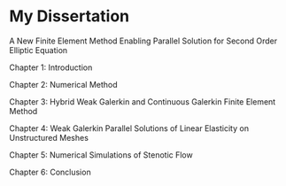 # My Dissertation

A New Finite Element Method Enabling Parallel Solution for Second Order Elliptic Equation


 Chapter 1: Introduction

 Chapter 2: Numerical Method

 Chapter 3: Hybrid Weak Galerkin and Continuous Galerkin Finite Element Method

 Chapter 4: Weak Galerkin Parallel Solutions of Linear Elasticity on Unstructured Meshes

 Chapter 5: Numerical Simulations of Stenotic Flow

 Chapter 6: Conclusion
